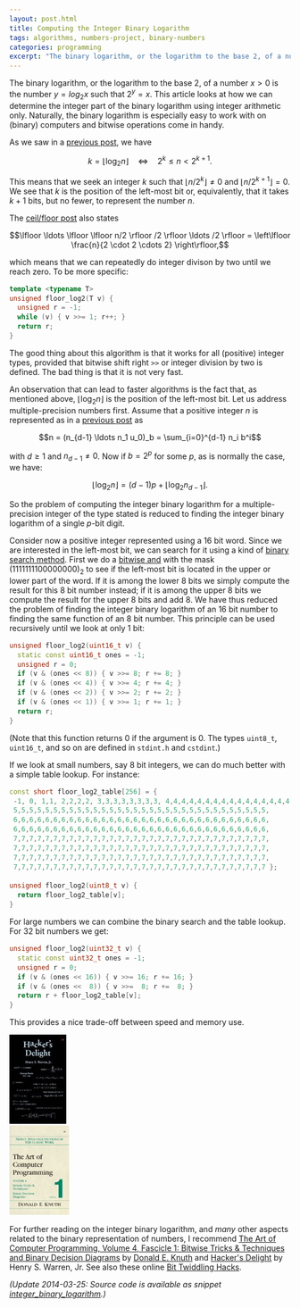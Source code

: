 ```yaml
---
layout: post.html
title: Computing the Integer Binary Logarithm
tags: algorithms, numbers-project, binary-numbers
categories: programming
excerpt: "The binary logarithm, or the logarithm to the base 2, of a number x > 0 is the number y = log_2 x such that 2^y = x. This article looks at how we can determine the integer part of the binary logarithm using integer arithmetic only. Naturally, the binary logarithm is especially easy to work with on (binary) computers and bitwise operations come in handy."
---
```

The binary logarithm, or the logarithm to the base 2, of a number $x > 0$ is the number $y = log_2 x$ such that $2^y = x$. This article looks at how we can determine the integer part of the binary logarithm using integer arithmetic only. Naturally, the binary logarithm is especially easy to work with on (binary) computers and bitwise operations come in handy.

As we saw in a [previous post](/blog/2009/09/useful-properties-of-the-floor-and-ceil-functions), we have

$$k = \lfloor \log_2 n \rfloor \quad \Leftrightarrow \quad 2^k \leq n < 2^{k+1}.$$

This means that we seek an integer $k$ such that $\lfloor n/2^k \rfloor \neq 0$ and $\lfloor n/2^{k+1} \rfloor = 0$. We see that $k$ is the position of the left-most bit or, equivalently, that it takes $k + 1$ bits, but no fewer, to represent the number $n$.

The [ceil/floor post](/blog/2009/09/useful-properties-of-the-floor-and-ceil-functions) also states

$$\lfloor \ldots \lfloor \lfloor n/2 \rfloor /2 \rfloor \ldots /2 \rfloor = \left\lfloor \frac{n}{2 \cdot 2 \cdots 2} \right\rfloor,$$

which means that we can repeatedly do integer divison by two until we reach zero. To be more specific:

``` cpp
template <typename T>
unsigned floor_log2(T v) {
  unsigned r = -1;
  while (v) { v >>= 1; r++; }
  return r;
}
```

The good thing about this algorithm is that it works for all (positive) integer types, provided that bitwise shift right `>>` or integer division by two is defined. The bad thing is that it is not very fast.

An observation that can lead to faster algorithms is the fact that, as mentioned above, $\lfloor \log_2 n \rfloor$ is the position of the left-most bit. Let us address multiple-precision numbers first. Assume that a positive integer $n$ is represented as in a [previous post](/blog/2009/07/implementing-multiple-precision-arithmetic-part-1) as

$$n = (n_{d-1} \ldots n_1 u_0)_b = \sum_{i=0}^{d-1} n_i b^i$$

with $d \geq 1$ and $n_{d-1} \neq 0$. Now if $b = 2^p$ for some $p$, as is normally the case, we have:

$$\lfloor \log_2 n \rfloor = (d-1) p + \lfloor \log_2 n_{d-1} \rfloor.$$

So the problem of computing the integer binary logarithm for a multiple-precision integer of the type stated is reduced to finding the integer binary logarithm of a single $p$-bit digit.

Consider now a positive integer represented using a 16 bit word. Since we are interested in the left-most bit, we can search for it using a kind of [binary search method](http://en.wikipedia.org/wiki/Binary_search_algorithm). First we do a [bitwise and](http://en.wikipedia.org/wiki/Bitwise_operation#AND) with the mask $(1111111100000000)_2$ to see if the left-most bit is located in the upper or lower part of the word. If it is among the lower 8 bits we simply compute the result for this 8 bit number instead; if it is among the upper 8 bits we compute the result for the upper 8 bits and add 8. We have thus reduced the problem of finding the integer binary logarithm of an 16 bit number to finding the same function of an 8 bit number. This principle can be used recursively until we look at only 1 bit:

``` cpp
unsigned floor_log2(uint16_t v) {
  static const uint16_t ones = -1;
  unsigned r = 0;
  if (v & (ones << 8)) { v >>= 8; r += 8; }
  if (v & (ones << 4)) { v >>= 4; r += 4; }
  if (v & (ones << 2)) { v >>= 2; r += 2; }
  if (v & (ones << 1)) { v >>= 1; r += 1; }
  return r;
}
```

(Note that this function returns 0 if the argument is 0. The types `uint8_t`, `uint16_t`, and so on are defined in `stdint.h` and `cstdint`.)

If we look at small numbers, say 8 bit integers, we can do much better with a simple table lookup. For instance:

``` cpp
const short floor_log2_table[256] = {
 -1, 0, 1,1, 2,2,2,2, 3,3,3,3,3,3,3,3, 4,4,4,4,4,4,4,4,4,4,4,4,4,4,4,4,
 5,5,5,5,5,5,5,5,5,5,5,5,5,5,5,5,5,5,5,5,5,5,5,5,5,5,5,5,5,5,5,5,
 6,6,6,6,6,6,6,6,6,6,6,6,6,6,6,6,6,6,6,6,6,6,6,6,6,6,6,6,6,6,6,6,
 6,6,6,6,6,6,6,6,6,6,6,6,6,6,6,6,6,6,6,6,6,6,6,6,6,6,6,6,6,6,6,6,
 7,7,7,7,7,7,7,7,7,7,7,7,7,7,7,7,7,7,7,7,7,7,7,7,7,7,7,7,7,7,7,7,
 7,7,7,7,7,7,7,7,7,7,7,7,7,7,7,7,7,7,7,7,7,7,7,7,7,7,7,7,7,7,7,7,
 7,7,7,7,7,7,7,7,7,7,7,7,7,7,7,7,7,7,7,7,7,7,7,7,7,7,7,7,7,7,7,7,
 7,7,7,7,7,7,7,7,7,7,7,7,7,7,7,7,7,7,7,7,7,7,7,7,7,7,7,7,7,7,7,7 };

unsigned floor_log2(uint8_t v) {
  return floor_log2_table[v];
}
```

For large numbers we can combine the binary search and the table lookup. For 32 bit numbers we get:

``` cpp
unsigned floor_log2(uint32_t v) {
  static const uint32_t ones = -1;
  unsigned r = 0;
  if (v & (ones << 16)) { v >>= 16; r += 16; }
  if (v & (ones <<  8)) { v >>=  8; r +=  8; }
  return r + floor_log2_table[v];
}
```

This provides a nice trade-off between speed and memory use.

<div class="pull-right"><a href="https://en.wikipedia.org/wiki/Special:BookSources/0201914654"><img src="/media/books/hackers-delight.jpg" alt=""></a></div>
<div class="pull-right"><a href="http://www.amazon.com/gp/product/0321580508?ie=UTF8&tag=sputsoft-20&linkCode=as2&camp=1789&creative=390957&creativeASIN=0321580508"><img src="/media/books/taocp4f1.jpg" alt=""></a></div>

For further reading on the integer binary logarithm, and *many* other aspects related to the binary representation of numbers, I recommend <a href="http://www.amazon.com/gp/product/0321580508?ie=UTF8&tag=sputsoft-20&linkCode=as2&camp=1789&creative=390957&creativeASIN=0321580508">The Art of Computer Programming, Volume 4, Fascicle 1: Bitwise Tricks &amp; Techniques and Binary Decision Diagrams</a> by [Donald E. Knuth](http://www-cs-faculty.stanford.edu/~uno/) and <a href="https://en.wikipedia.org/wiki/Special:BookSources/0201914654">Hacker's Delight</a> by Henry S. Warren, Jr. See also these online [Bit Twiddling Hacks](http://graphics.stanford.edu/~seander/bithacks.html#IntegerLogObvious).

*(Update 2014-03-25: Source code is available as snippet [integer\_binary\_logarithm](https://github.com/janmarthedal/snippets/blob/master/c++/kanooth/snippets/integer_binary_logarithm.hpp).)*
